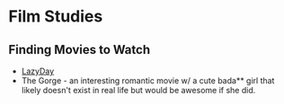 # Film Studies

## Finding Movies to Watch

* [LazyDay](https://lazyday.tv/discover/)
* The Gorge - an interesting romantic movie w/ a cute bada\*\* girl that likely doesn't exist in real life but would be awesome if she did.&#x20;
